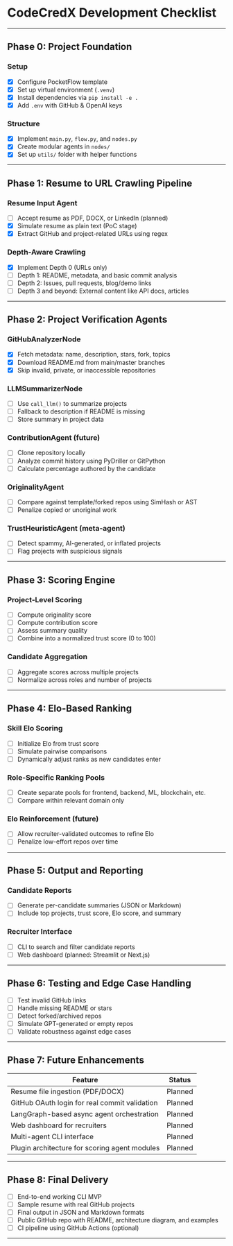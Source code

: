 # CodeCredX Development Checklist

---

## Phase 0: Project Foundation

### Setup

* [x] Configure PocketFlow template
* [x] Set up virtual environment (`.venv`)
* [x] Install dependencies via `pip install -e .`
* [x] Add `.env` with GitHub & OpenAI keys

### Structure

* [x] Implement `main.py`, `flow.py`, and `nodes.py`
* [x] Create modular agents in `nodes/`
* [x] Set up `utils/` folder with helper functions

---

## Phase 1: Resume to URL Crawling Pipeline

### Resume Input Agent

* [ ] Accept resume as PDF, DOCX, or LinkedIn (planned)
* [x] Simulate resume as plain text (PoC stage)
* [x] Extract GitHub and project-related URLs using regex

### Depth-Aware Crawling

* [x] Implement Depth 0 (URLs only)
* [ ] Depth 1: README, metadata, and basic commit analysis
* [ ] Depth 2: Issues, pull requests, blog/demo links
* [ ] Depth 3 and beyond: External content like API docs, articles

---

## Phase 2: Project Verification Agents

### GitHubAnalyzerNode

* [x] Fetch metadata: name, description, stars, fork, topics
* [x] Download README.md from main/master branches
* [x] Skip invalid, private, or inaccessible repositories

### LLMSummarizerNode

* [ ] Use `call_llm()` to summarize projects
* [ ] Fallback to description if README is missing
* [ ] Store summary in project data

### ContributionAgent (future)

* [ ] Clone repository locally
* [ ] Analyze commit history using PyDriller or GitPython
* [ ] Calculate percentage authored by the candidate

### OriginalityAgent

* [ ] Compare against template/forked repos using SimHash or AST
* [ ] Penalize copied or unoriginal work

### TrustHeuristicAgent (meta-agent)

* [ ] Detect spammy, AI-generated, or inflated projects
* [ ] Flag projects with suspicious signals

---

## Phase 3: Scoring Engine

### Project-Level Scoring

* [ ] Compute originality score
* [ ] Compute contribution score
* [ ] Assess summary quality
* [ ] Combine into a normalized trust score (0 to 100)

### Candidate Aggregation

* [ ] Aggregate scores across multiple projects
* [ ] Normalize across roles and number of projects

---

## Phase 4: Elo-Based Ranking

### Skill Elo Scoring

* [ ] Initialize Elo from trust score
* [ ] Simulate pairwise comparisons
* [ ] Dynamically adjust ranks as new candidates enter

### Role-Specific Ranking Pools

* [ ] Create separate pools for frontend, backend, ML, blockchain, etc.
* [ ] Compare within relevant domain only

### Elo Reinforcement (future)

* [ ] Allow recruiter-validated outcomes to refine Elo
* [ ] Penalize low-effort repos over time

---

## Phase 5: Output and Reporting

### Candidate Reports

* [ ] Generate per-candidate summaries (JSON or Markdown)
* [ ] Include top projects, trust score, Elo score, and summary

### Recruiter Interface

* [ ] CLI to search and filter candidate reports
* [ ] Web dashboard (planned: Streamlit or Next.js)

---

## Phase 6: Testing and Edge Case Handling

* [ ] Test invalid GitHub links
* [ ] Handle missing README or stars
* [ ] Detect forked/archived repos
* [ ] Simulate GPT-generated or empty repos
* [ ] Validate robustness against edge cases

---

## Phase 7: Future Enhancements

| Feature                                       | Status  |
| --------------------------------------------- | ------- |
| Resume file ingestion (PDF/DOCX)              | Planned |
| GitHub OAuth login for real commit validation | Planned |
| LangGraph-based async agent orchestration     | Planned |
| Web dashboard for recruiters                  | Planned |
| Multi-agent CLI interface                     | Planned |
| Plugin architecture for scoring agent modules | Planned |

---

## Phase 8: Final Delivery

* [ ] End-to-end working CLI MVP
* [ ] Sample resume with real GitHub projects
* [ ] Final output in JSON and Markdown formats
* [ ] Public GitHub repo with README, architecture diagram, and examples
* [ ] CI pipeline using GitHub Actions (optional)

---
